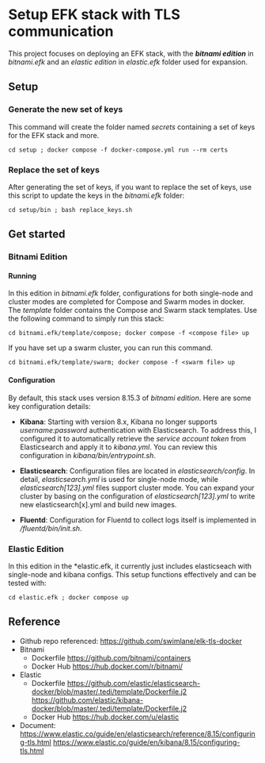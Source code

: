 # Setup EFK stack with TLS communication
This project focuses on deploying an EFK stack, with the *__bitnami edition__* in *bitnami.efk* and an *elastic edition* in *elastic.efk* folder used for expansion.
## Setup
### Generate the new set of keys 
This command will create the folder named *secrets* containing a set of keys for the EFK stack and more.
```
cd setup ; docker compose -f docker-compose.yml run --rm certs
``` 
### Replace the set of keys 
After generating the set of keys, if you want to replace the set of keys, use this script to update the keys in the _bitnami.efk_ folder:
```
cd setup/bin ; bash replace_keys.sh
```
## Get started
### Bitnami Edition
#### Running
In this edition in *bitnami.efk* folder, configurations for both single-node and cluster modes are completed for Compose and Swarm modes in docker. The _template_ folder contains the Compose and Swarm stack templates. Use the following command to simply run this stack:
```
cd bitnami.efk/template/compose; docker compose -f <compose file> up  
```
If you have set up a swarm cluster, you can run this command.
```
cd bitnami.efk/template/swarm; docker compose -f <swarm file> up  
```
#### Configuration
By default, this stack uses version 8.15.3 of *bitnami edition*. Here are some key configuration details:
-   **Kibana**: Starting with version 8.x, Kibana no longer supports _username:password_  authentication with Elasticsearch. To address this, I configured it to automatically retrieve the _service account token_ from Elasticsearch and apply it to _kibana.yml_. You can review this configuration in _kibana/bin/entrypoint.sh_.
    
-   **Elasticsearch**: Configuration files are located in _elasticsearch/config_. In detail, _elasticsearch.yml_ is used for single-node mode, while _elasticsearch[123].yml_ files support cluster mode. You can expand your cluster by basing on the configuration of _elasticsearch[123].yml_ to write new elasticsearch[x].yml and build new images.
    
-   **Fluentd**: Configuration for Fluentd to collect logs itself is implemented in _/fluentd/bin/init.sh_.



### Elastic Edition
In this edition in the *elastic.efk, it currently just includes elasticseach with single-node and kibana configs. This setup functions effectively and can be tested with:
```
cd elastic.efk ; docker compose up
```


## Reference
+ Github repo referenced:
 https://github.com/swimlane/elk-tls-docker
+ Bitnami 
	+ Dockerfile
		https://github.com/bitnami/containers
	+ Docker Hub
		https://hub.docker.com/r/bitnami/ 
+ Elastic 
	+ Dockerfile
https://github.com/elastic/elasticsearch-docker/blob/master/.tedi/template/Dockerfile.j2
https://github.com/elastic/kibana-docker/blob/master/.tedi/template/Dockerfile.j2
	+ Docker Hub
	https://hub.docker.com/u/elastic
+ Document:
https://www.elastic.co/guide/en/elasticsearch/reference/8.15/configuring-tls.html
https://www.elastic.co/guide/en/kibana/8.15/configuring-tls.html
